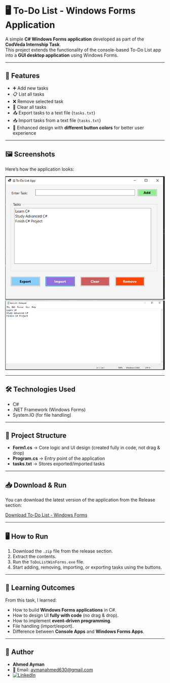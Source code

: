 # 🖥️ To-Do List - Windows Forms Application

A simple **C# Windows Forms application** developed as part of the **CodVeda Internship Task**.  
This project extends the functionality of the console-based To-Do List app into a **GUI desktop application** using Windows Forms.

---

## 🚀 Features
- ➕ Add new tasks  
- 📋 List all tasks  
- ❌ Remove selected task  
- 🧹 Clear all tasks  
- 📤 Export tasks to a text file (`tasks.txt`)  
- 📥 Import tasks from a text file (`tasks.txt`)  
- 🎨 Enhanced design with **different button colors** for better user experience  

---

## 🖼️ Screenshots

Here’s how the application looks:  

![Main Window](assets/Screenshot1.png)
![Tasks Added](assets/Screenshot2.png)  


---

## 🛠️ Technologies Used
- C#  
- .NET Framework (Windows Forms)  
- System.IO (for file handling)  

---

## 📂 Project Structure
- **Form1.cs** → Core logic and UI design (created fully in code, not drag & drop)  
- **Program.cs** → Entry point of the application  
- **tasks.txt** → Stores exported/imported tasks  

---

## 📥 Download & Run
You can download the latest version of the application from the Release section:

[Download To-Do List - Windows Forms](https://github.com/Ahmed-Ayman630/ToDoList-WinFormsApp/releases/download/v1.0/ToDoListWinForms.zip)

---

## 🖥️ How to Run
1. Download the `.zip` file from the release section.  
2. Extract the contents.  
3. Run the `ToDoListWinForms.exe` file.  
4. Start adding, removing, importing, or exporting tasks using the buttons.  

---

## 🎯 Learning Outcomes
From this task, I learned:
- How to build **Windows Forms applications** in C#.  
- How to design UI **fully with code** (no drag & drop).  
- How to implement **event-driven programming**.  
- File handling (import/export).  
- Difference between **Console Apps** and **Windows Forms Apps**.  

---

## 👤 Author
- **Ahmed Ayman**  
- 📧 Email: [aymanahmed630@gmail.com](mailto:aymanahmed630@gmail.com)  
- [![LinkedIn](https://img.shields.io/badge/LinkedIn-Profile-blue?logo=linkedin)](https://www.linkedin.com/in/ahmed-ayman-84212b283/)  

